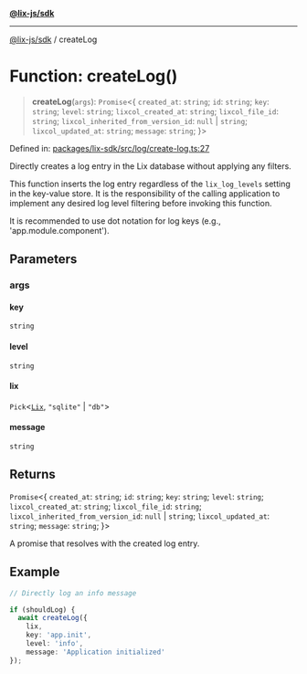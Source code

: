 [**@lix-js/sdk**](../README.md)

***

[@lix-js/sdk](../README.md) / createLog

# Function: createLog()

> **createLog**(`args`): `Promise`\<\{ `created_at`: `string`; `id`: `string`; `key`: `string`; `level`: `string`; `lixcol_created_at`: `string`; `lixcol_file_id`: `string`; `lixcol_inherited_from_version_id`: `null` \| `string`; `lixcol_updated_at`: `string`; `message`: `string`; \}\>

Defined in: [packages/lix-sdk/src/log/create-log.ts:27](https://github.com/opral/monorepo/blob/fb8153a2c5d4710eaaabf056fe653be88060a185/packages/lix-sdk/src/log/create-log.ts#L27)

Directly creates a log entry in the Lix database without applying any filters.

This function inserts the log entry regardless of the `lix_log_levels` setting
in the key-value store. It is the responsibility of the calling application
to implement any desired log level filtering before invoking this function.

It is recommended to use dot notation for log keys (e.g., 'app.module.component').

## Parameters

### args

#### key

`string`

#### level

`string`

#### lix

`Pick`\<[`Lix`](../type-aliases/Lix.md), `"sqlite"` \| `"db"`\>

#### message

`string`

## Returns

`Promise`\<\{ `created_at`: `string`; `id`: `string`; `key`: `string`; `level`: `string`; `lixcol_created_at`: `string`; `lixcol_file_id`: `string`; `lixcol_inherited_from_version_id`: `null` \| `string`; `lixcol_updated_at`: `string`; `message`: `string`; \}\>

A promise that resolves with the created log entry.

## Example

```ts
// Directly log an info message

if (shouldLog) {
  await createLog({
    lix,
    key: 'app.init',
    level: 'info',
    message: 'Application initialized'
});
```
